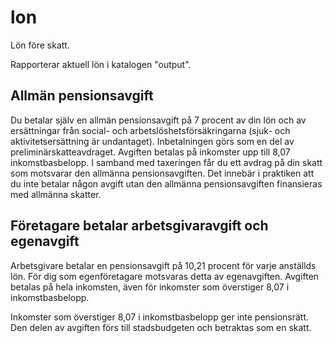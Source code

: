 # lon
Lön före skatt.

Rapporterar aktuell lön i katalogen "output".

## Allmän pensionsavgift
Du betalar själv en allmän pensionsavgift på 7 procent av din lön och av ersättningar från social- och arbetslöshetsförsäkringarna (sjuk- och aktivitetsersättning är undantaget).
Inbetalningen görs som en del av preliminärskatteavdraget. Avgiften betalas på inkomster upp till 8,07 inkomstbasbelopp. I samband med taxeringen får du ett avdrag på din skatt som motsvarar den allmänna pensionsavgiften. Det innebär i praktiken att du inte betalar någon avgift utan den allmänna pensionsavgiften finansieras med allmänna skatter.

## Företagare betalar arbetsgivaravgift och egenavgift
Arbetsgivare betalar en pensionsavgift på 10,21 procent för varje anställds lön. För dig som egenföretagare motsvaras detta av egenavgiften. Avgiften betalas på hela inkomsten, även för inkomster som överstiger 8,07 i inkomstbasbelopp.

Inkomster som överstiger 8,07 i inkomstbasbelopp ger inte pensionsrätt. Den delen av avgiften förs till stadsbudgeten och betraktas som en skatt.
